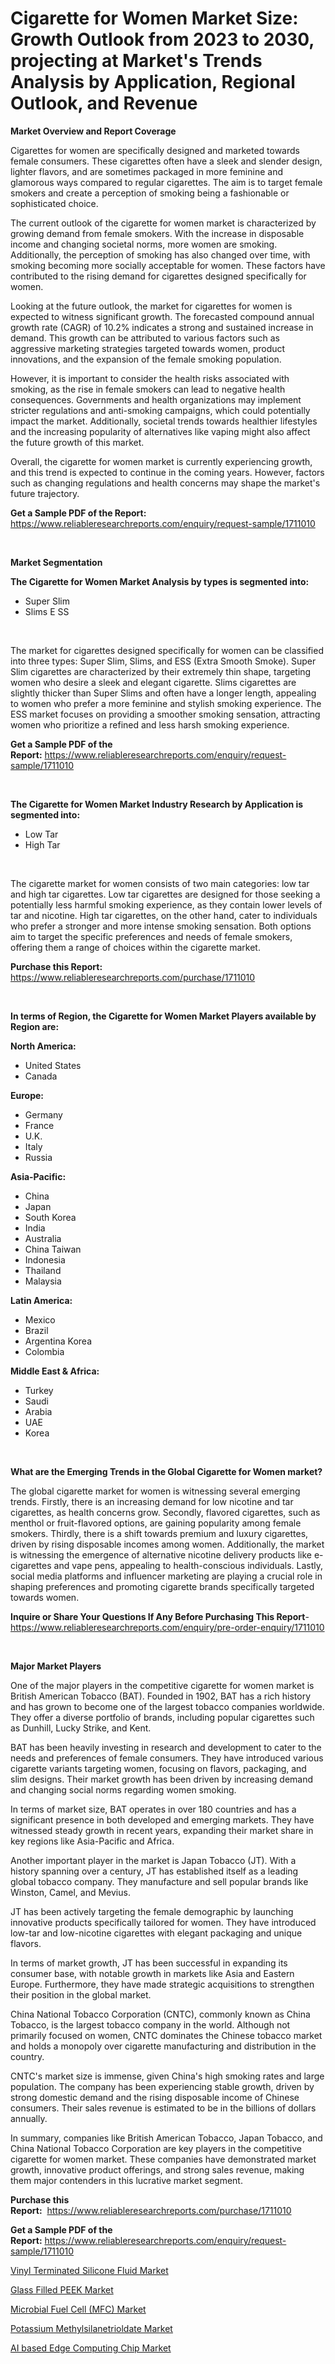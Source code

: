 <p><h1>Cigarette for Women Market Size: Growth Outlook from 2023 to 2030, projecting at Market's Trends Analysis by Application, Regional Outlook, and Revenue</h1></p><p><strong>Market Overview and Report Coverage</strong></p>
<p><p>Cigarettes for women are specifically designed and marketed towards female consumers. These cigarettes often have a sleek and slender design, lighter flavors, and are sometimes packaged in more feminine and glamorous ways compared to regular cigarettes. The aim is to target female smokers and create a perception of smoking being a fashionable or sophisticated choice.</p><p>The current outlook of the cigarette for women market is characterized by growing demand from female smokers. With the increase in disposable income and changing societal norms, more women are smoking. Additionally, the perception of smoking has also changed over time, with smoking becoming more socially acceptable for women. These factors have contributed to the rising demand for cigarettes designed specifically for women.</p><p>Looking at the future outlook, the market for cigarettes for women is expected to witness significant growth. The forecasted compound annual growth rate (CAGR) of 10.2% indicates a strong and sustained increase in demand. This growth can be attributed to various factors such as aggressive marketing strategies targeted towards women, product innovations, and the expansion of the female smoking population.</p><p>However, it is important to consider the health risks associated with smoking, as the rise in female smokers can lead to negative health consequences. Governments and health organizations may implement stricter regulations and anti-smoking campaigns, which could potentially impact the market. Additionally, societal trends towards healthier lifestyles and the increasing popularity of alternatives like vaping might also affect the future growth of this market.</p><p>Overall, the cigarette for women market is currently experiencing growth, and this trend is expected to continue in the coming years. However, factors such as changing regulations and health concerns may shape the market's future trajectory.</p></p>
<p><strong>Get a Sample PDF of the Report:</strong> <a href="https://www.reliableresearchreports.com/enquiry/request-sample/1711010">https://www.reliableresearchreports.com/enquiry/request-sample/1711010</a></p>
<p>&nbsp;</p>
<p><strong>Market Segmentation</strong></p>
<p><strong>The Cigarette for Women Market Analysis by types is segmented into:</strong></p>
<p><ul><li>Super Slim</li><li>Slims E SS</li></ul></p>
<p>&nbsp;</p>
<p><p>The market for cigarettes designed specifically for women can be classified into three types: Super Slim, Slims, and ESS (Extra Smooth Smoke). Super Slim cigarettes are characterized by their extremely thin shape, targeting women who desire a sleek and elegant cigarette. Slims cigarettes are slightly thicker than Super Slims and often have a longer length, appealing to women who prefer a more feminine and stylish smoking experience. The ESS market focuses on providing a smoother smoking sensation, attracting women who prioritize a refined and less harsh smoking experience.</p></p>
<p><strong>Get a Sample PDF of the Report:</strong>&nbsp;<a href="https://www.reliableresearchreports.com/enquiry/request-sample/1711010">https://www.reliableresearchreports.com/enquiry/request-sample/1711010</a></p>
<p>&nbsp;</p>
<p><strong>The Cigarette for Women Market Industry Research by Application is segmented into:</strong></p>
<p><ul><li>Low Tar</li><li>High Tar</li></ul></p>
<p>&nbsp;</p>
<p><p>The cigarette market for women consists of two main categories: low tar and high tar cigarettes. Low tar cigarettes are designed for those seeking a potentially less harmful smoking experience, as they contain lower levels of tar and nicotine. High tar cigarettes, on the other hand, cater to individuals who prefer a stronger and more intense smoking sensation. Both options aim to target the specific preferences and needs of female smokers, offering them a range of choices within the cigarette market.</p></p>
<p><strong>Purchase this Report:</strong>&nbsp; <a href="https://www.reliableresearchreports.com/purchase/1711010">https://www.reliableresearchreports.com/purchase/1711010</a></p>
<p>&nbsp;</p>
<p><strong>In terms of Region, the Cigarette for Women Market Players available by Region are:</strong></p>
<p>
    <p> <strong> North America: </strong>
        <ul>
            <li>United States</li>
            <li>Canada</li>
        </ul>
        </p> 
    <p> <strong> Europe: </strong>
        <ul>
            <li>Germany</li>
            <li>France</li>
            <li>U.K.</li>
            <li>Italy</li>
            <li>Russia</li>
        </ul>
        </p> 
    <p> <strong> Asia-Pacific: </strong>
        <ul>
            <li>China</li>
            <li>Japan</li>
            <li>South Korea</li>
            <li>India</li>
            <li>Australia</li>
            <li>China Taiwan</li>
            <li>Indonesia</li>
            <li>Thailand</li>
            <li>Malaysia</li>
        </ul>
        </p> 
    <p> <strong> Latin America: </strong>
        <ul>
            <li>Mexico</li>
            <li>Brazil</li>
            <li>Argentina Korea</li>
            <li>Colombia</li>
        </ul>
        </p> 
    <p> <strong> Middle East & Africa: </strong>
        <ul>
            <li>Turkey</li>
            <li>Saudi</li>
            <li>Arabia</li>
            <li>UAE</li>
            <li>Korea</li>
        </ul>
    </p>
    </p>
<p>&nbsp;</p>
<p><strong>What are the Emerging Trends in the Global Cigarette for Women market?</strong></p>
<p><p>The global cigarette market for women is witnessing several emerging trends. Firstly, there is an increasing demand for low nicotine and tar cigarettes, as health concerns grow. Secondly, flavored cigarettes, such as menthol or fruit-flavored options, are gaining popularity among female smokers. Thirdly, there is a shift towards premium and luxury cigarettes, driven by rising disposable incomes among women. Additionally, the market is witnessing the emergence of alternative nicotine delivery products like e-cigarettes and vape pens, appealing to health-conscious individuals. Lastly, social media platforms and influencer marketing are playing a crucial role in shaping preferences and promoting cigarette brands specifically targeted towards women.</p></p>
<p><strong>Inquire or Share Your Questions If Any Before Purchasing This Report</strong>- <a href="https://www.reliableresearchreports.com/enquiry/pre-order-enquiry/1711010">https://www.reliableresearchreports.com/enquiry/pre-order-enquiry/1711010</a></p>
<p>&nbsp;</p>
<p><strong>Major Market Players</strong></p>
<p><p>One of the major players in the competitive cigarette for women market is British American Tobacco (BAT). Founded in 1902, BAT has a rich history and has grown to become one of the largest tobacco companies worldwide. They offer a diverse portfolio of brands, including popular cigarettes such as Dunhill, Lucky Strike, and Kent. </p><p>BAT has been heavily investing in research and development to cater to the needs and preferences of female consumers. They have introduced various cigarette variants targeting women, focusing on flavors, packaging, and slim designs. Their market growth has been driven by increasing demand and changing social norms regarding women smoking. </p><p>In terms of market size, BAT operates in over 180 countries and has a significant presence in both developed and emerging markets. They have witnessed steady growth in recent years, expanding their market share in key regions like Asia-Pacific and Africa. </p><p>Another important player in the market is Japan Tobacco (JT). With a history spanning over a century, JT has established itself as a leading global tobacco company. They manufacture and sell popular brands like Winston, Camel, and Mevius. </p><p>JT has been actively targeting the female demographic by launching innovative products specifically tailored for women. They have introduced low-tar and low-nicotine cigarettes with elegant packaging and unique flavors. </p><p>In terms of market growth, JT has been successful in expanding its consumer base, with notable growth in markets like Asia and Eastern Europe. Furthermore, they have made strategic acquisitions to strengthen their position in the global market. </p><p>China National Tobacco Corporation (CNTC), commonly known as China Tobacco, is the largest tobacco company in the world. Although not primarily focused on women, CNTC dominates the Chinese tobacco market and holds a monopoly over cigarette manufacturing and distribution in the country. </p><p>CNTC's market size is immense, given China's high smoking rates and large population. The company has been experiencing stable growth, driven by strong domestic demand and the rising disposable income of Chinese consumers. Their sales revenue is estimated to be in the billions of dollars annually. </p><p>In summary, companies like British American Tobacco, Japan Tobacco, and China National Tobacco Corporation are key players in the competitive cigarette for women market. These companies have demonstrated market growth, innovative product offerings, and strong sales revenue, making them major contenders in this lucrative market segment.</p></p>
<p><strong>Purchase this Report:</strong>&nbsp;&nbsp;<a href="https://www.reliableresearchreports.com/purchase/1711010">https://www.reliableresearchreports.com/purchase/1711010</a></p>
<p></p>
<p><strong>Get a Sample PDF of the Report:</strong>&nbsp;<a href="https://www.reliableresearchreports.com/enquiry/request-sample/1711010">https://www.reliableresearchreports.com/enquiry/request-sample/1711010</a></p>
<p><p><a href="https://issuu.com/reportprime-2/docs/vinyl-terminated-silicone-fluid-market-size-2030.p?fr=xKAE9_zU1NQ">Vinyl Terminated Silicone Fluid Market</a></p><p><a href="https://www.linkedin.com/pulse/decoding-glass-filled-peek-market-deep-dive-latest-trends-sufre/">Glass Filled PEEK Market</a></p><p><a href="https://medium.com/@hotspotflipk/analyzing-microbial-fuel-cell-mfc-market-global-industry-perspective-and-forecast-2023-to-2030-9d6d3b266eb4">Microbial Fuel Cell (MFC) Market</a></p><p><a href="https://issuu.com/reportprime-2/docs/potassium-methylsilanetrioldate-market-size-2030.p?fr=xKAE9_zU1NQ">Potassium Methylsilanetrioldate Market</a></p><p><a href="https://medium.com/@v8581137/ai-based-edge-computing-chip-market-insight-market-trends-growth-forecasted-from-2023-to-2030-c88ae5caf271">AI based Edge Computing Chip Market</a></p></p>